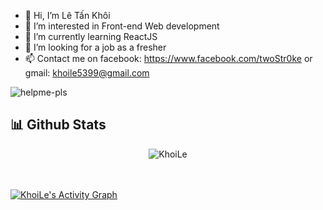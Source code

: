 - 👋 Hi, I’m Lê Tấn Khôi
- 👀 I’m interested in Front-end Web development
- 🌱 I’m currently learning ReactJS
- 💞️ I’m looking for a job as a fresher
- 📫 Contact me on facebook: https://www.facebook.com/twoStr0ke or gmail: khoile5399@gmail.com

 <img src="https://komarev.com/ghpvc/?username=helpme-pls&label=Profile%20views&color=0e75b6&style=flat" alt="helpme-pls" />

## 📊 Github Stats
<p align="center"><img src="https://github-readme-streak-stats.herokuapp.com/?user=HelpMe-Pls&theme=algolia" alt="KhoiLe" /></p>
<br>
<br>
<a href="https://github.com/HelpMe-Pls"><img alt="KhoiLe's Activity Graph" src="https://activity-graph.herokuapp.com/graph?username=HelpMe-Pls&custom_title=KhoiLe's%20Contribution%20Graph&theme=react-dark" /></a>

